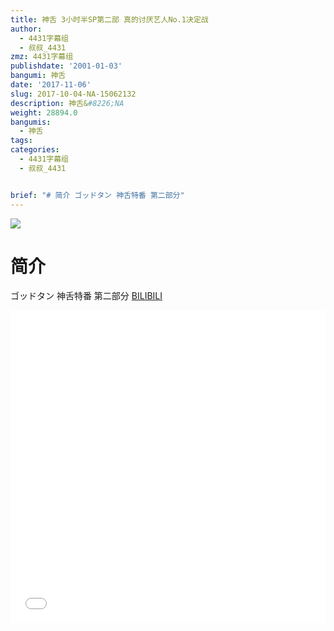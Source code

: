 ```yaml
---
title: 神舌 3小时半SP第二部 真的讨厌艺人No.1决定战
author:
  - 4431字幕组
  - 叔叔_4431
zmz: 4431字幕组
publishdate: '2001-01-03'
bangumi: 神舌
date: '2017-11-06'
slug: 2017-10-04-NA-15062132
description: 神舌&#8226;NA
weight: 28894.0
bangumis:
  - 神舌
tags:
categories:
  - 4431字幕组
  - 叔叔_4431


brief: "# 简介 ゴッドタン 神舌特番 第二部分"
---
```

![](https://i.imgur.com/lJLbFIo.png)
# 简介  
ゴッドタン
神舌特番 第二部分
  [BILIBILI](https://www.bilibili.com/video/av15062132/)

  <iframe src="//www.bilibili.com/blackboard/player.html?aid=15062132" width="100%" height="500" frameborder="0" allowfullscreen="allowfullscreen"></iframe>
